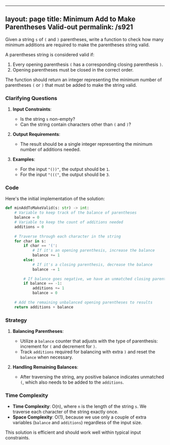 
---
layout: page
title:  Minimum Add to Make Parentheses Valid-out
permalink: /s921
---
Given a string `s` of `(` and `)` parentheses, write a function to check how many minimum additions are required to make the parentheses string valid.

A parentheses string is considered valid if:
1. Every opening parenthesis `(` has a corresponding closing parenthesis `)`.
2. Opening parentheses must be closed in the correct order.

The function should return an integer representing the minimum number of parentheses `(` or `)` that must be added to make the string valid.

### Clarifying Questions
1. **Input Constraints**:
    - Is the string `s` non-empty?
    - Can the string contain characters other than `(` and `)`?

2. **Output Requirements**:
    - The result should be a single integer representing the minimum number of additions needed.

3. **Examples**:
    - For the input `"())"`, the output should be `1`.
    - For the input `"((("`, the output should be `3`.

### Code
Here's the initial implementation of the solution:

```python
def minAddToMakeValid(s: str) -> int:
    # Variable to keep track of the balance of parentheses
    balance = 0
    # Variable to keep the count of additions needed
    additions = 0
    
    # Traverse through each character in the string
    for char in s:
        if char == '(':
            # If it's an opening parenthesis, increase the balance
            balance += 1
        else:
            # If it's a closing parenthesis, decrease the balance
            balance -= 1
            
        # If balance goes negative, we have an unmatched closing parenthesis
        if balance == -1:
            additions += 1
            balance = 0
    
    # Add the remaining unbalanced opening parentheses to results
    return additions + balance
```

### Strategy
1. **Balancing Parentheses**:
    - Utilize a `balance` counter that adjusts with the type of parenthesis: increment for `(` and decrement for `)`.
    - Track `additions` required for balancing with extra `)` and reset the `balance` when necessary.

2. **Handling Remaining Balances**:
    - After traversing the string, any positive balance indicates unmatched `(`, which also needs to be added to the `additions`.

### Time Complexity
- **Time Complexity**: O(n), where `n` is the length of the string `s`. We traverse each character of the string exactly once.
- **Space Complexity**: O(1), because we use only a couple of extra variables (`balance` and `additions`) regardless of the input size. 

This solution is efficient and should work well within typical input constraints.